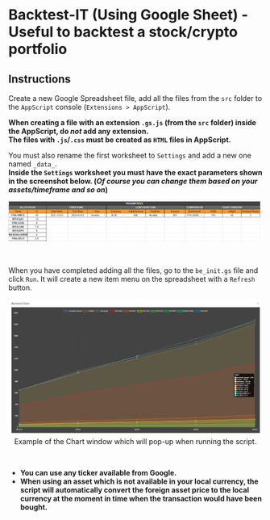 # Backtest-IT (Using Google Sheet) - Useful to backtest a stock/crypto portfolio

## Instructions
Create a new Google Spreadsheet file, add all the files from the `src` folder to the `AppScript` console (`Extensions > AppScript`).<br>

<b>When creating a file with an extension `.gs.js` (from the `src` folder) inside the AppScript, do <i>not</i> add any extension.<br>
The files with `.js`/`.css` must be created as `HTML` files in AppScript.</b><br>

You must also rename the first worksheet to `Settings` and add a new one named `_data_`.<br>
<b>Inside the `Settings` worksheet you must have the exact parameters shown in the screenshot below. (<i>Of course you can change them based on your assets/timeframe and so on</i>)</b><br>
<p align="center">
    <img alt="Settings Parameters" src="/resources/parameters.png" width="850" /><br/>
</p>
<br>

When you have completed adding all the files, go to the `be_init.gs` file and click `Run`. It will create a new item menu on the spreadsheet with a `Refresh` button.<br>

<p align="center">
    <img alt="Chart Window" src="/resources/chart_example.png" width="900" /><br/>
  Example of the Chart window which will pop-up when running the script.
</p> 

<br><b>
- You can use any ticker available from Google.<br>
- When using an asset which is not available in your local currency, the script will automatically convert the foreign asset price to the local currency at the moment in time when the transaction would have been bought.</b>